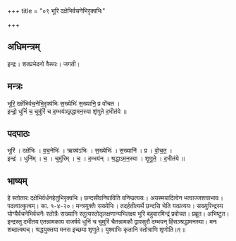 +++
title = "०९ भूरि दक्षेभिर्वचनेभिरृक्वभिः"

+++
## अधिमन्त्रम्
इन्द्रः। शतप्रभेदनो वैरूपः। जगती।

## मन्त्रः
भूरि॒ दक्षे॑भिर्वच॒नेभि॒रृक्व॑भिः स॒ख्येभिः॑ स॒ख्यानि॒ प्र वो॑चत ।  
इन्द्रो॒ धुनिं॑ च॒ चुमु॑रिं च द॒म्भय॑ञ्छ्रद्धामन॒स्या शृ॑णुते द॒भीत॑ये ॥

## पदपाठः
भूरि॑ । दक्षे॑भिः । व॒च॒नेभिः॑ । ऋक्व॑ऽभिः । स॒ख्येभिः॑ । स॒ख्यानि॑ । प्र । वो॒च॒त॒ ।  
इन्द्रः॑ । धुनि॑म् । च॒ । चुमु॑रिम् । च॒ । द॒म्भय॑न् । श्र॒द्धा॒ऽम॒न॒स्या । शृ॒णु॒ते॒ । द॒भीत॑ये ॥

## भाष्यम्
हे स्तोतारः दक्षेभिर्वर्धनहेतुभिरृक्वभिः। छन्दसीवनिपाविति वनिप्प्रत्ययः। अयस्मयादित्वेन भत्वाज्जश्त्वाभावः। पदत्वात्कुत्वम्। का. १-४-२०। मन्त्रयुक्तैः सख्येभिः। तदर्हतीत्यर्थे छन्दसि चेति यत्प्रत्ययः। सख्युरिन्द्रस्य योग्यैर्वचनेभिर्वचनैः स्तोत्रैः सख्यानि स्तुत्यस्तोतृलक्षणान्यभिलक्ष्य भूरि बहुवारमिन्द्रं प्रवोचत। प्रब्रूत। अभिष्टुत। इन्द्रस्तु दभीतय एतन्नामकाय राजर्षये धुनिं च चुमुरिं चैतन्नामकौ द्वावसुरौ दम्भयन् हिंसञ्श्रद्धामनस्या। मनः शब्दात्क्यच्। श्रद्धयुक्तया मनस इच्छया शृणुते। युश्माभिः कृतानि स्तोत्राणि शृणोति॥९॥